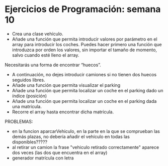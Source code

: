 # Ejercicios de Programación: semana 10

 - Crea una clase vehículo.
- Añade una función que permita introducir valores por
parámetro en el array para introducir los coches.
Puedes hacer primero una función que introduzca
por orden los valores, sin importar el tamaño de
momento, salvo cuando esté lleno el array.


Necesitarás una forma de encontrar “huecos”.
- A continuación, no dejes introducir camiones si no tienen dos huecos seguidos libres.
- Añade una función que permita visualizar el parking
- Añade una función que permita localizar un coche en el
                        parking dado un índice (posición)
- Añade una función que permita localizar un coche en el
                        parking dada una matrícula.
- Recorre el array hasta encontrar dicha matrícula.



PROBLEMAS:

* en la funcion aparcarVehiculo, en la parte en la que se comprueban las demás plazas, no debería añadir el vehículo en todas las disponibles?????
* al retirar un camion la frase "vehiculo retirado correctamente" aparece dos veces (las dos que encuentra en el array)
* generador matrícula con letra

  
                        

